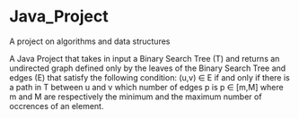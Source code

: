 # Java_Project
A project on algorithms and data structures 

A Java Project that takes in input a Binary Search Tree (T) and returns an undirected graph defined only by the leaves of the
Binary Search Tree and edges (E) that satisfy the following condition: 
  (u,v) ∈ E if and only if there is a path in T between u and v which number of edges p is
  p ∈ [m,M] where m and M are respectively the minimum and the maximum number of occrences of an element.
